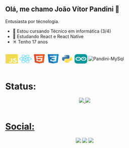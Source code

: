 ## Olá, me chamo João Vítor Pandini 👋

Entusiasta por técnologia.

- 🔭 Estou cursando Técnico em informática (3/4)
- 🌱 Estudando React e React Native
- ♓ Tenho 17 anos

<div style="display: inline_block"><br>
  <img align="center" alt="Pandini-Js" height="30" width="40" src="https://raw.githubusercontent.com/devicons/devicon/master/icons/javascript/javascript-plain.svg">
  <img align="center" alt="Pandini-React" height="30" width="40" src="https://raw.githubusercontent.com/devicons/devicon/master/icons/react/react-original.svg">
  <img align="center" alt="Pandini-HTML" height="30" width="40" src="https://raw.githubusercontent.com/devicons/devicon/master/icons/html5/html5-original.svg">
  <img align="center" alt="Pandini-CSS" height="30" width="40" src="https://raw.githubusercontent.com/devicons/devicon/master/icons/css3/css3-original.svg">
  <img align="center" alt="Pandini-Python" height="30" width="40" src="https://raw.githubusercontent.com/devicons/devicon/master/icons/python/python-original.svg">
  <img align="center" alt="Pandini-INO" height="30" width="40" src="https://github.com/tandpfun/skill-icons/blob/main/icons/Arduino.svg">
  <img align="center" alt="Pandini-MySql" height="40" width="50" src="https://cdn.jsdelivr.net/gh/devicons/devicon/icons/mysql/mysql-original-wordmark.svg">
</div>
<br>


<p><h1>Status: </h1>
<div align="center">
  <a href="https://github.com/JPandini">
  <img height="160em" src="https://github-readme-stats.vercel.app/api?username=JPandini&theme=tokyonight&show_icons=true" />
    
  <img height="160em" src="https://github-readme-stats.vercel.app/api/top-langs/?username=JPandini&layout=compact&theme=tokyonight"/>
</div>
<br>

<p><h1>Social: </h1></p>
<div align="center">
    <a href="https://www.linkedin.com/in/jo%C3%A3o-v%C3%ADtor-pandini-71a484240/" target="_blank"><img src="https://img.shields.io/badge/-LinkedIn-%230077B5?style=for-the-badge&logo=linkedin&logoColor=white" target="_blank"></a>
    <a href="https://www.instagram.com/joaovppvitor_/" target="_blank"><img src="https://img.shields.io/badge/-Instagram-%23E4405F?style=for-the-badge&logo=instagram&logoColor=white" target="_blank"></a>
    <a href = "mailto:pandinijoao@gmail.com"><img src="https://img.shields.io/badge/-Gmail-%23333?style=for-the-badge&logo=gmail&logoColor=white" target="_blank"></a>
</div>



